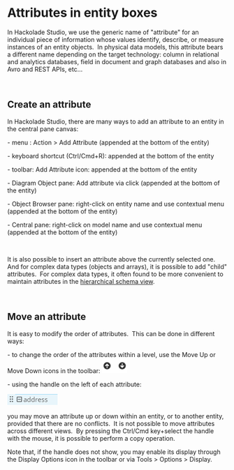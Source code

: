 # Attributes in entity boxes

In Hackolade Studio, we use the generic name of "attribute" for an individual piece of information whose values identify, describe, or measure instances of an entity objects.&nbsp; In physical data models, this attribute bears a different name depending on the target technology: column in relational and analytics databases, field in document and graph databases and also in Avro and REST APIs, etc...

&nbsp;

## Create an attribute

In Hackolade Studio, there are many ways to add an attribute to an entity in the central pane canvas:

\- menu : Action \> Add Attribute (appended at the bottom of the entity)

\- keyboard shortcut (Ctrl/Cmd+R): appended at the bottom of the entity

\- toolbar: Add Attribute icon: appended at the bottom of the entity

\- Diagram Object pane: Add attribute via click (appended at the bottom of the entity)

\- Object Browser pane: right-click on entity name and use contextual menu (appended at the bottom of the entity)

\- Central pane: right-click on model name and use contextual menu (appended at the bottom of the entity)

&nbsp;

It is also possible to insert an attribute above the currently selected one.&nbsp; And for complex data types (objects and arrays), it is possible to add "child" attributes.&nbsp; For complex data types, it often found to be more convenient to maintain attributes in the [hierarchical schema view](<Attributeboxesinhierarchicalsche.md>).

&nbsp;

## Move an attribute

It is easy to modify the order of attributes.&nbsp; This can be done in different ways:

\- to change the order of the attributes within a level, use the Move Up or Move Down icons in the toolbar: ![Toolbar field order up-down arrows](<lib/DTD%20field%20order%20arrows.png>)

\- using the handle on the left of each attribute:

![ERD - attribute drag-and-drop](<lib/ERD%20-%20attribute%20drag-and-drop.png>)

you may move an attribute up or down within an entity, or to another entity, provided that there are no conflicts.&nbsp; It is not possible to move attributes across different views.&nbsp; By pressing the Ctrl/Cmd key+select the handle with the mouse, it is possible to perform a copy operation.

Note that, if the handle does not show, you may enable its display through the Display Options icon in the toolbar or via Tools \> Options \> Display.

